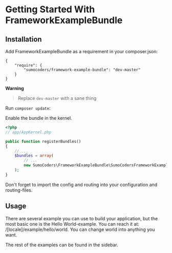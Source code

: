 # Getting Started With FrameworkExampleBundle


## Installation

Add FrameworkExampleBundle as a requirement in your composer.json:

```
{
    "require": {
        "sumocoders/framework-example-bundle": "dev-master"
    }
}
```

**Warning**
> Replace `dev-master` with a sane thing

Run `composer update`:

Enable the bundle in the kernel.

```php
<?php
// app/AppKernel.php

public function registerBundles()
{
    // ...
    $bundles = array(
        // ...
        new SumoCoders\FrameworkExampleBundle\SumoCodersFrameworkExampleBundle(),
    );
}
```

Don't forget to import the config and routing into your configuration and routing-files.

## Usage

There are several example you can use to build your application, but the most 
basic one is the Hello World-example. You can reach it at: /[locale]/example/hello/world.
You can change world into anything you want.

The rest of the examples can be found in the sidebar.
